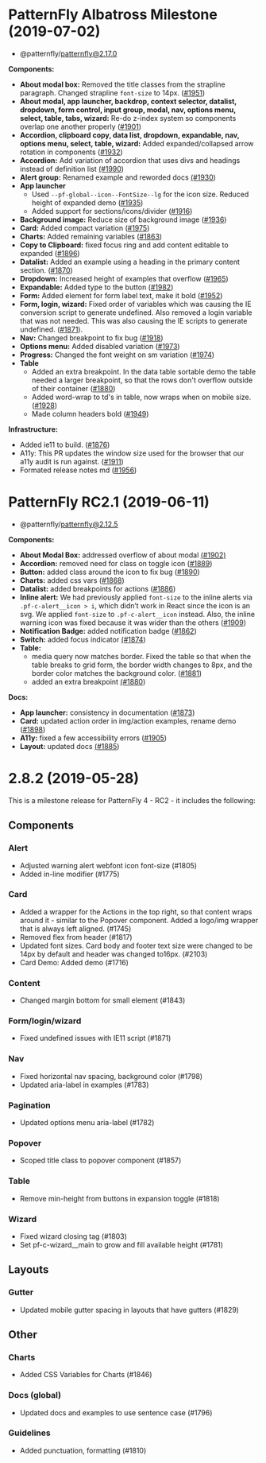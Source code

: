 # PatternFly Albatross Milestone (2019-07-02)
- @patternfly/patternfly@2.17.0

**Components:**
*   **About modal box:** Removed the title classes from the strapline paragraph. Changed strapline `font-size` to 14px. ([#1951](https://github.com/patternfly/patternfly-next/pull/1951))
*   **About modal, app launcher, backdrop, context selector, datalist, dropdown, form control, input group, modal, nav, options menu, select, table, tabs, wizard:** Re-do z-index system so components overlap one another properly ([#1901](https://github.com/patternfly/patternfly-next/pull/1901))
*   **Accordion, clipboard copy, data list, dropdown, expandable, nav, options menu, select, table, wizard:** Added expanded/collapsed arrow rotation in components ([#1932](https://github.com/patternfly/patternfly-next/pull/1932))
*   **Accordion:** Add variation of accordion that uses divs and headings instead of definition list [(#1990](https://github.com/patternfly/patternfly-next/pull/1990))
*   **Alert group:** Renamed example and reworded docs [(#1930](https://github.com/patternfly/patternfly-next/pull/1930))
*   **App launcher**
    *   Used `--pf-global--icon--FontSize--lg` for the icon size. Reduced height of expanded demo  ([#1935](https://github.com/patternfly/patternfly-next/pull/1935))
    *   Added support for sections/icons/divider ([#1916](https://github.com/patternfly/patternfly-next/pull/1916))
*   **Background image:** Reduce size of background image ([#1936](https://github.com/patternfly/patternfly-next/pull/1936))
*   **Card:** Added compact variation ([#1975](https://github.com/patternfly/patternfly-next/pull/1975))
*   **Charts:** Added remaining variables ([#1863](https://github.com/patternfly/patternfly-next/pull/1863))
*   **Copy to Clipboard:** fixed focus ring and add content editable to expanded ([#1896](https://github.com/patternfly/patternfly-next/pull/1896))
*   **Datalist:** Added an example using a heading in the primary content section. ([#1870](https://github.com/patternfly/patternfly-next/pull/1870))
*   **Dropdown:** Increased height of examples that overflow ([#1965](https://github.com/patternfly/patternfly-next/pull/1965))
*   **Expandable:** Added type to the button ([#1982](https://github.com/patternfly/patternfly-next/pull/1982))
*   **Form:** Added element for form label text, make it bold ([#1952](https://github.com/patternfly/patternfly-next/pull/1952))
*   **Form, login, wizard:** Fixed order of variables which was causing the IE conversion script to generate undefined. Also removed a login variable that was not needed. This was also causing the IE scripts to generate undefined. ([#1871](https://github.com/patternfly/patternfly-next/pull/1871)).
*   **Nav:** Changed breakpoint to fix bug ([#1918](https://github.com/patternfly/patternfly-next/pull/1918))
*   **Options menu:** Added disabled variation ([#1973](https://github.com/patternfly/patternfly-next/pull/1973))
*   **Progress:** Changed the font weight on sm variation ([#1974](https://github.com/patternfly/patternfly-next/pull/1974))
*   **Table**
    *   Added an extra breakpoint. In the data table sortable demo the table needed a larger breakpoint, so that the rows don't overflow outside of their container ([#1880](https://github.com/patternfly/patternfly-next/pull/1880))
    *   Added word-wrap to td's in table, now wraps when on mobile size. ([#1928](https://github.com/patternfly/patternfly-next/pull/1928))
    *   Made column headers bold ([#1949](https://github.com/patternfly/patternfly-next/pull/1949))

**Infrastructure:**
*   Added ie11 to build. ([#1876](https://github.com/patternfly/patternfly-next/pull/1876))
*   A11y: This PR updates the window size used for the browser that our a11y audit is run against. ([#1911](https://github.com/patternfly/patternfly-next/pull/1911))
*   Formated release notes md ([#1956](https://github.com/patternfly/patternfly-next/pull/1956))

# PatternFly RC2.1 (2019-06-11)
- @patternfly/patternfly@2.12.5

**Components:**
*   **About Modal Box:** addressed overflow of about modal [(#1902)](https://github.com/patternfly/patternfly-next/pull/1902)
*   **Accordion:** removed need for class on toggle icon ([#1889](https://github.com/patternfly/patternfly-next/pull/1889))
*   **Button:** added class around the icon to fix bug ([#1890](https://github.com/patternfly/patternfly-next/pull/1890))
*   **Charts:** added css vars ([#1868](https://github.com/patternfly/patternfly-next/pull/1868))
*   **Datalist:** added breakpoints for actions ([#1886](https://github.com/patternfly/patternfly-next/pull/1886))
*   **Inline alert:** We had previously applied `font-size` to the inline alerts via `.pf-c-alert__icon > i`, which didn’t work in React since the icon is an svg. We applied `font-size` to `.pf-c-alert__icon` instead. Also, the inline warning icon was fixed because it was wider than the others ([#1909](https://github.com/patternfly/patternfly-next/pull/1909))
*   **Notification Badge:** added notification badge ([#1862](https://github.com/patternfly/patternfly-next/pull/1862))
*   **Switch:** added focus indicator [(#1874](https://github.com/patternfly/patternfly-next/pull/1874))
*   **Table:**
    *   media query now matches border. Fixed the table so that when the table breaks to grid form, the border width changes to 8px, and the border color matches the background color. ([#1881](https://github.com/patternfly/patternfly-next/pull/1881))
    *   added an extra breakpoint [(#1880](https://github.com/patternfly/patternfly-next/pull/1880))

**Docs:**
*   **App launcher:**  consistency in documentation ([#1873](https://github.com/patternfly/patternfly-next/pull/1873))
*   **Card:** updated action order in img/action examples, rename demo ([#1898](https://github.com/patternfly/patternfly-next/pull/1898))
*   **A11y:** fixed a few accessibility errors ([#1905](https://github.com/patternfly/patternfly-next/pull/1905/files))
*   **Layout:** updated docs [(#1885](https://github.com/patternfly/patternfly-next/pull/1885))

# 2.8.2 (2019-05-28)
This is a milestone release for PatternFly 4 - RC2 - it includes the following:

## Components
### Alert
- Adjusted warning alert webfont icon font-size (#1805)
- Added in-line modifier (#1775)
### Card
- Added a wrapper for the Actions in the top right, so that content wraps around it - similar to the Popover component. Added a logo/img wrapper that is always left aligned. (#1745)
- Removed flex from header (#1817)
- Updated font sizes. Card body and footer text size were changed to be 14px by default and header was changed to16px. (#2103)
- Card Demo: Added demo (#1716)
### Content
- Changed margin bottom for small element (#1843)
### Form/login/wizard
- Fixed undefined issues with IE11 script (#1871)
### Nav
- Fixed horizontal nav spacing, background color (#1798)
- Updated aria-label in examples (#1783)
### Pagination
- Updated options menu aria-label (#1782)
### Popover
- Scoped title class to popover component (#1857)
### Table
- Remove min-height from buttons in expansion toggle (#1818)
### Wizard
- Fixed wizard closing tag (#1803)
- Set pf-c-wizard__main to grow and fill available height (#1781)
## Layouts
### Gutter
- Updated mobile gutter spacing in layouts that have gutters (#1829)
## Other
### Charts
- Added CSS Variables for Charts (#1846)
### Docs (global)
- Updated docs and examples to use sentence case (#1796)
### Guidelines
- Added punctuation, formatting (#1810)
